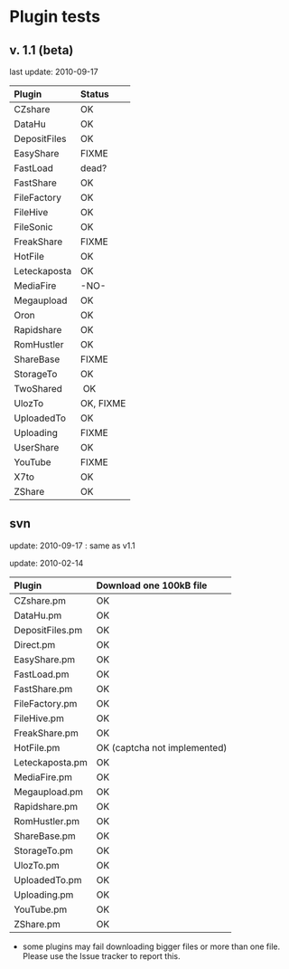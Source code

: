 # Plugin tests #
## v. 1.1 (beta) ##
last update: 2010-09-17

| **Plugin**          | **Status**   |
|:--------------------|:-------------|
| CZshare             | OK           |
| DataHu              | OK           |
| DepositFiles        | OK           |
| EasyShare           | FIXME        |
| FastLoad            | dead?        |
| FastShare           | OK           |
| FileFactory         | OK           |
| FileHive            | OK           |
| FileSonic           | OK           |
| FreakShare          | FIXME        |
| HotFile             | OK           |
| Leteckaposta        | OK           |
| MediaFire           | -NO-         |
| Megaupload          | OK           |
| Oron                | OK           |
| Rapidshare          | OK           |
| RomHustler          | OK           |
| ShareBase           | FIXME        |
| StorageTo           | OK           |
| TwoShared           | OK           |
| UlozTo              | OK, FIXME    |
| UploadedTo          | OK           |
| Uploading           | FIXME        |
| UserShare           | OK           |
| YouTube             | FIXME        |
| X7to                | OK           |
| ZShare              | OK           |

## svn ##
update: 2010-09-17 : same as v1.1


update: 2010-02-14

| **Plugin**           | **Download one 100kB file**      |
|:---------------------|:---------------------------------|
| CZshare.pm           | OK                               |
| DataHu.pm            | OK                               |
| DepositFiles.pm      | OK                               |
| Direct.pm            | OK                               |
| EasyShare.pm         | OK                               |
| FastLoad.pm          | OK                               |
| FastShare.pm         | OK                               |
| FileFactory.pm       | OK                               |
| FileHive.pm          | OK                               |
| FreakShare.pm        | OK                               |
| HotFile.pm           | OK (captcha not implemented)     |
| Leteckaposta.pm      | OK                               |
| MediaFire.pm         | OK                               |
| Megaupload.pm        | OK                               |
| Rapidshare.pm        | OK                               |
| RomHustler.pm        | OK                               |
| ShareBase.pm         | OK                               |
| StorageTo.pm         | OK                               |
| UlozTo.pm            | OK                               |
| UploadedTo.pm        | OK                               |
| Uploading.pm         | OK                               |
| YouTube.pm           | OK                               |
| ZShare.pm            | OK                               |

- some plugins may fail downloading bigger files or more than one file. Please use the Issue tracker to report this.